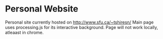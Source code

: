 ﻿# Personal Website
Personal site currently hosted on http://www.sfu.ca/~tshiresn/
Main page uses processing.js for its interactive background. Page will not work locally, atleaast in chrome.
